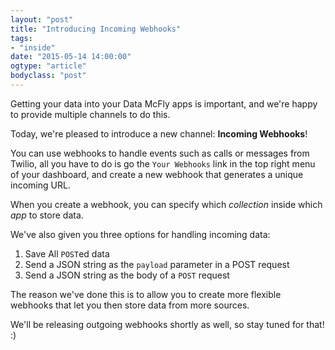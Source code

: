 ```yaml
---
layout: "post"
title: "Introducing Incoming Webhooks"
tags: 
- "inside"
date: "2015-05-14 14:00:00"
ogtype: "article"
bodyclass: "post"
---
```


Getting your data into your Data McFly apps is important, and we're happy to provide multiple channels to do this.

Today, we're pleased to introduce a new channel: **Incoming Webhooks**!

You can use webhooks to handle events such as calls or messages from Twilio, all you have to do is go the `Your Webhooks` link in the top right menu of your dashboard, and create a new webhook that generates a unique incoming URL.

When you create a webhook, you can specify which *collection* inside which *app* to store data.

We've also given you three options for handling incoming data:

1. Save All `POST`ed data
2. Send a JSON string as the `payload` parameter in a POST request
3. Send a JSON string as the body of a `POST` request

The reason we've done this is to allow you to create more flexible webhooks that let you then store data from more sources.

We'll be releasing outgoing webhooks shortly as well, so stay tuned for that! :)